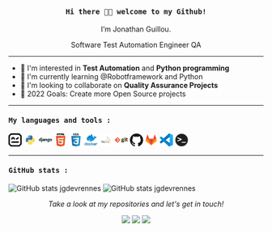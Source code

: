 <h4 align="center">
  <samp>Hi there 👋🏾  welcome to my Github!</samp>
</h4>
<p align="center">I’m Jonathan Guillou.</p>
<p align="center">Software Test Automation Engineer QA</p>

---

* 👀 I'm interested in **Test Automation** and **Python programming**
* 🌱 I'm currently learning @Robotframework and Python
* 💞️ I'm looking to collaborate on **Quality Assurance Projects**
* 🥅 2022 Goals: Create more Open Source projects

---

<h4 >
  <samp>My languages and tools :</samp>
</h4>

<img alt="robotframework" width="26px" src="Img/ROBOTFRAMEWORK.png" />
<img alt="python" width="26px" src="https://raw.githubusercontent.com/github/explore/80688e429a7d4ef2fca1e82350fe8e3517d3494d/topics/python/python.png" />
<img alt="django" width="26px" src="https://raw.githubusercontent.com/github/explore/80688e429a7d4ef2fca1e82350fe8e3517d3494d/topics/django/django.png" />
<img alt="html" width="26px" src="https://raw.githubusercontent.com/github/explore/80688e429a7d4ef2fca1e82350fe8e3517d3494d/topics/html/html.png" />
<img alt="css" width="26px" src="https://raw.githubusercontent.com/github/explore/80688e429a7d4ef2fca1e82350fe8e3517d3494d/topics/css/css.png" />
<img alt="docker" width="26px" src="https://raw.githubusercontent.com/github/explore/80688e429a7d4ef2fca1e82350fe8e3517d3494d/topics/docker/docker.png" />
<img alt="mysql" width="26px" src="https://raw.githubusercontent.com/github/explore/80688e429a7d4ef2fca1e82350fe8e3517d3494d/topics/mysql/mysql.png" />
<img alt="git" width="26px" src="https://raw.githubusercontent.com/github/explore/80688e429a7d4ef2fca1e82350fe8e3517d3494d/topics/git/git.png" />
<img alt="github" width="26px" src="https://raw.githubusercontent.com/github/explore/78df643247d429f6cc873026c0622819ad797942/topics/github/github.png" />
<img alt="gitlab" width="26px" src="Img/GITLAB.png" />
<img alt="visual studio code" width="26px" src="https://raw.githubusercontent.com/github/explore/80688e429a7d4ef2fca1e82350fe8e3517d3494d/topics/visual-studio-code/visual-studio-code.png" />
<img alt="terminal" width="26px" src="https://raw.githubusercontent.com/github/explore/80688e429a7d4ef2fca1e82350fe8e3517d3494d/topics/terminal/terminal.png" />

</p>

---

<h4 >
  <samp>GitHub stats :</samp>
</h4>

![GitHub stats jgdevrennes](https://github-readme-stats.vercel.app/api?username=jgdevrennes&show_icons=false)
![GitHub stats jgdevrennes](https://github-readme-stats.vercel.app/api/top-langs/?username=jgdevrennes&hide=css&layout=compact)

<p align="center">
  <i>Take a look at my repositories and let's get in touch!</i>

<p align="center">
<a href= "https://www.linkedin.com/in/johnguillou/"><img src="https://img.icons8.com/material-outlined/30/000000/linkedin.png"/></a>
<a href= "https://twitter.com/Guilloujohn"><img src="https://img.icons8.com/material-outlined/30/000000/twitter.png"/></a>
<a href= "https://jgdevrennes.github.io/RF-Resources/"><img src="https://img.icons8.com/material-outlined/27/000000/geography.png"/></a>
</p>
